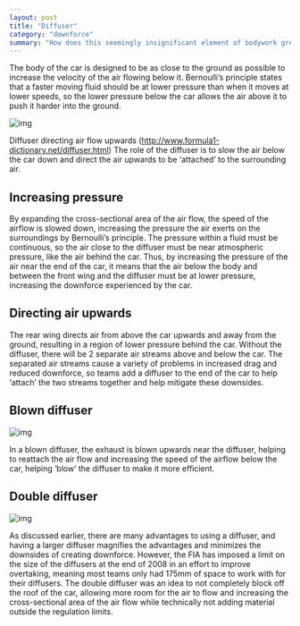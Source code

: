 ```yaml
---
layout: post
title: "Diffuser"
category: "downforce"
summary: "How does this seemingly insignificant element of bodywork greatly contribute to the downforce generation of the car?"
---
```


The body of the car is designed to be as close to the ground as possible to increase the velocity of the air flowing below it. Bernoulli’s principle states that a faster moving fluid should be at lower pressure than when it moves at lower speeds, so the lower pressure below the car allows the air above it to push it harder into the ground.

 ![img](https://lh3.googleusercontent.com/uL1t6GOUfFDjfkiPbE3D6J2DO-wVgRCMo_DbXI1diXb1UHPIoHIpooeKQM1KPTKptoakM_89T_lye_RtqrwH0AF5_qsFaeTILOVmC4Y4Tb7zee1h3eFBm30SmZlLn_-2F7TqeXob=s0)

Diffuser directing air flow upwards (http://www.formula1-dictionary.net/diffuser.html) The role of the diffuser is to slow the air below the car down and direct the air upwards to be ‘attached’ to the surrounding air. 

## **Increasing pressure**

By expanding the cross-sectional area of the air flow, the speed of the airflow is slowed down, increasing the pressure the air exerts on the surroundings by Bernoulli’s principle. The pressure within a fluid must be continuous, so the air close to the diffuser must be near atmospheric pressure, like the air behind the car. Thus, by increasing the pressure of the air near the end of the car, it means that the air below the body and between the front wing and the diffuser must be at lower pressure, increasing the downforce experienced by the car. 

## **Directing air upwards**

The rear wing directs air from above the car upwards and away from the ground, resulting in a region of lower pressure behind the car. Without the diffuser, there will be 2 separate air streams above and below the car. The separated air streams cause a variety of problems in increased drag and reduced downforce, so teams add a diffuser to the end of the car to help ‘attach’ the two streams together and help mitigate these downsides. 

## **Blown diffuser**

![img](https://lh3.googleusercontent.com/zpy6FQGPLLCxLKRJGcIRq8D-XpsleHv1hMCE2ca99NCl7Lczd0iK6GfxJUdmv7AlnMuISjybeeqEZo462aU27OUHOJqaqOtbOTXLM4KwWAhtBoEulyOH7JmdXIoGXe4n73xRakpr=s0)

In a blown diffuser, the exhaust is blown upwards near the diffuser, helping to reattach the air flow and increasing the speed of the airflow below the car, helping ‘blow’ the diffuser to make it more efficient.

## Double diffuser

![img](https://lh6.googleusercontent.com/UwEVOxO6oyyOrmjP0y4_a3c2VVOtQkvYsllg0qCWG3dqTBRVAN-_2y_h-iEGlEeuL4KeNpIUbhzZWbYN3Pc2R6_9dMFY5pVi7jBzokFqqZZzLm-GbUECfzvfPHTfNM0CJcgeHT3F=s0)

As discussed earlier, there are many advantages to using a diffuser, and having a larger diffuser magnifies the advantages and minimizes the downsides of creating downforce. However, the FIA has imposed a limit on the size of the diffusers at the end of 2008 in an effort to improve overtaking, meaning most teams only had 175mm of space to work with for their diffusers. The double diffuser was an idea to not completely block off the roof of the car, allowing more room for the air to flow and increasing the cross-sectional area of the air flow while technically not adding material outside the regulation limits.